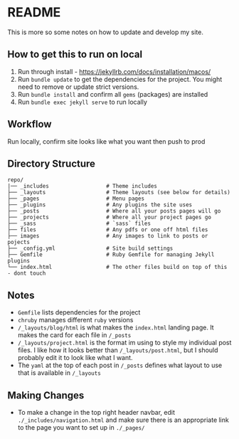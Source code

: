 # README

This is more so some notes on how to update and develop my site.

## How to get this to run on local
1. Run through install - https://jekyllrb.com/docs/installation/macos/
2. Run `bundle update` to get the dependencies for the project. You might need to remove or update strict versions.
3. Run `bundle install` and confirm all `gems` (packages) are installed
4. Run `bundle exec jekyll serve` to run locally
   
## Workflow
Run locally, confirm site looks like what you want then push to prod

## Directory Structure
```
repo/
|── _includes                  # Theme includes
├── _layouts                   # Theme layouts (see below for details)
├── _pages                     # Menu pages
├── _plugins                   # Any plugins the site uses
├── _posts                     # Where all your posts pages will go
├── _projects                  # Where all your project pages go
├── _sass                      # `sass` files
├── files                      # Any pdfs or one off html files
├── images                     # Any images to link to posts or pojects
├── _config.yml                # Site build settings
├── Gemfile                    # Ruby Gemfile for managing Jekyll plugins
└── index.html                 # The other files build on top of this - dont touch
```

## Notes
- `Gemfile` lists dependencies for the project
- `chruby` manages different `ruby` versions
- `/_layouts/blog/html` is what makes the `index.html` landing page. It makes the card for each file in `/_posts`
- `/_layouts/project.html` is the format im using to style my individual post files. I like how it looks better than `/_layouts/post.html`, but I should probably edit it to look like what I want.
- The `yaml` at the top of each post in `/_posts` defines what layout to use that is available in `/_layouts`

## Making Changes
- To make a change in the top right header navbar, edit `./_includes/navigation.html` and make sure there is an appropriate link to the page you want to set up in `./_pages/`
